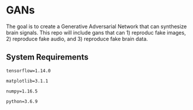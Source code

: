 # GANs
The goal is to create a Generative Adversarial Network that can synthesize brain signals. This repo will include gans that can 1) reproduc fake images, 2) reproduce fake audio, and 3) reproduce fake brain data.

## System Requirements
`tensorflow=1.14.0`

`matplotlib=3.1.1`

`numpy=1.16.5`

`python=3.6.9`
